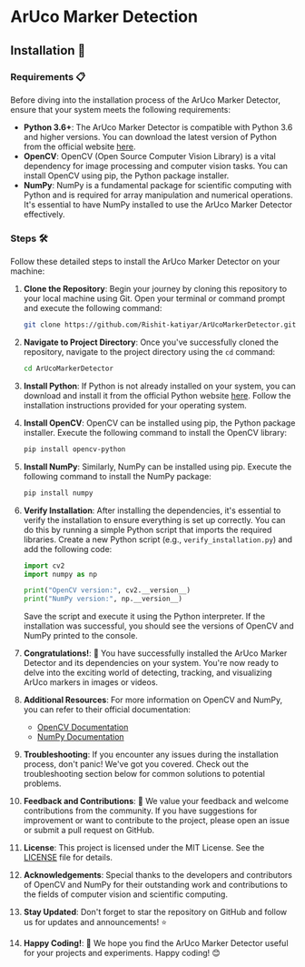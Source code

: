 # ArUco Marker Detection
## Installation 🚀

### Requirements 📋

Before diving into the installation process of the ArUco Marker Detector, ensure that your system meets the following requirements:

- **Python 3.6+**: The ArUco Marker Detector is compatible with Python 3.6 and higher versions. You can download the latest version of Python from the official website [here](https://www.python.org/downloads/).
- **OpenCV**: OpenCV (Open Source Computer Vision Library) is a vital dependency for image processing and computer vision tasks. You can install OpenCV using pip, the Python package installer.
- **NumPy**: NumPy is a fundamental package for scientific computing with Python and is required for array manipulation and numerical operations. It's essential to have NumPy installed to use the ArUco Marker Detector effectively.

### Steps 🛠️

Follow these detailed steps to install the ArUco Marker Detector on your machine:

1. **Clone the Repository**: Begin your journey by cloning this repository to your local machine using Git. Open your terminal or command prompt and execute the following command:
   ```bash
   git clone https://github.com/Rishit-katiyar/ArUcoMarkerDetector.git
   ```

2. **Navigate to Project Directory**: Once you've successfully cloned the repository, navigate to the project directory using the `cd` command:
   ```bash
   cd ArUcoMarkerDetector
   ```

3. **Install Python**: If Python is not already installed on your system, you can download and install it from the official Python website [here](https://www.python.org/downloads/). Follow the installation instructions provided for your operating system.

4. **Install OpenCV**: OpenCV can be installed using pip, the Python package installer. Execute the following command to install the OpenCV library:
   ```bash
   pip install opencv-python
   ```

5. **Install NumPy**: Similarly, NumPy can be installed using pip. Execute the following command to install the NumPy package:
   ```bash
   pip install numpy
   ```

6. **Verify Installation**: After installing the dependencies, it's essential to verify the installation to ensure everything is set up correctly. You can do this by running a simple Python script that imports the required libraries. Create a new Python script (e.g., `verify_installation.py`) and add the following code:
   ```python
   import cv2
   import numpy as np

   print("OpenCV version:", cv2.__version__)
   print("NumPy version:", np.__version__)
   ```

   Save the script and execute it using the Python interpreter. If the installation was successful, you should see the versions of OpenCV and NumPy printed to the console.

7. **Congratulations!**: 🎉 You have successfully installed the ArUco Marker Detector and its dependencies on your system. You're now ready to delve into the exciting world of detecting, tracking, and visualizing ArUco markers in images or videos.

8. **Additional Resources**: For more information on OpenCV and NumPy, you can refer to their official documentation:
   - [OpenCV Documentation](https://docs.opencv.org/)
   - [NumPy Documentation](https://numpy.org/doc/)

9. **Troubleshooting**: If you encounter any issues during the installation process, don't panic! We've got you covered. Check out the troubleshooting section below for common solutions to potential problems.

10. **Feedback and Contributions**: 🤝 We value your feedback and welcome contributions from the community. If you have suggestions for improvement or want to contribute to the project, please open an issue or submit a pull request on GitHub.

11. **License**: This project is licensed under the MIT License. See the [LICENSE](LICENSE) file for details.

12. **Acknowledgements**: Special thanks to the developers and contributors of OpenCV and NumPy for their outstanding work and contributions to the fields of computer vision and scientific computing.

13. **Stay Updated**: Don't forget to star the repository on GitHub and follow us for updates and announcements! ⭐️

14. **Happy Coding!**: 🚀 We hope you find the ArUco Marker Detector useful for your projects and experiments. Happy coding! 😊
